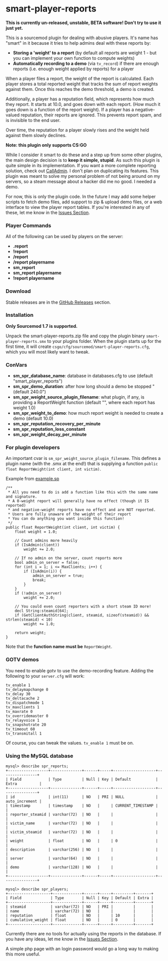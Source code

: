 smart-player-reports
=======================================

**This is currently un-released, unstable, BETA software! Don't try to use it just yet.**

This is a sourcemod plugin for dealing with abusive players. It's name has "smart" in it because it tries to help admins deal with these reports by:
- **Storing a 'weight' to a report** (by default all reports are weight 1 - but you can implement your own function to compute weights)
- **Automatically recording to a demo** (via ``tv_record``) if there are enough reports (i.e. enough weight applied by reports) for a player


When a player files a report, the weight of the report is calculated. Each player stores a total reported weight that tracks the sum of report weights against them. Once this reaches the demo threshold, a demo is created.

Additionally, a player has a reputation field, which represents how much they report. It starts at 10.0, and goes down with each report. (How much it goes down is a function of the report weight). If a player has a negative-valued reputation, their reports are ignored. This prevents report spam, and is invisible to the end user.

Over time, the reputation for a player slowly rises and the weight held against them slowly declines.

**Note: this plugin only supports CS:GO**

While I consider it smart to do these and a step up from some other plugins, the main design decision is to **keep it simple, stupid**.
As such this plugin is quite simple in its implementation.
If you want a more complete reporting solution, check out [CallAdmin](https://forums.alliedmods.net/showthread.php?t=213670).
I don't plan on duplicating its features.
This plugin was meant to solve my personal problem of not being around on my servers, so a steam message about a hacker did me no good. I needed a demo.

For now, this is only the plugin code.
In the future I may add some helper scripts to fetch demo files, add support to zip & upload demo files, or a web interface to view the player report tables.
If you're interested in any of these, let me know in the [Issues Section](https://github.com/splewis/smart-player-reports/issues).


### Player Commands
All of the following can be used by players on the server:

- **.report**
- **!report**
- **/report**
- **/report playername**
- **sm_report**
- **sm_report playername**
- **!report playername**


### Download
Stable releases are in the [GitHub Releases](https://github.com/splewis/smart-player-reports/releases) section.


### Installation

**Only Sourcemod 1.7 is supported.**

Unpack the smart-player-reports.zip file and copy the plugin binary ``smart-player-reports.smx`` to your plugins folder.
When the plugin starts up for the first time, it will create ``csgo/cfg/sourcemod/smart-player-reports.cfg``, which you will most likely want to tweak.


### ConVars

- **sm_spr_database_name**: database in databases.cfg to use (default "smart_player_reports")
- **sm_spr_demo_duration**: after how long should a demo be stopped "(default 240.0")
- **sm_spr_weight_source_plugin_filename**: what plugin, if any, is providing a ReportWeight function (default "", where each report has weight 1.0)
- **sm_spr_weight_to_demo**: how much report weight is needed to create a demo (default 10.0)
- **sm_spr_reputation_recovery_per_minute**
- **sm_spr_reputation_loss_constant**
- **sm_spr_weight_decay_per_minute**


### For plugin developers

An important cvar is ``sm_spr_weight_source_plugin_filename``. This defines a plugin name (with the .smx at the end!) that is supplying a function ``public float ReportWeight(int client, int victim)``.

Example from [example.sp](https://github.com/splewis/smart-player-reports/blob/master/scripting/example.sp)

```
/**
 * All you need to do is add a function like this with the same name and signature.
 * A 0-weight report will generally have no effect (though it IS reported)
 * and negative-weight reports have no effect and are NOT reported.
 * Users are fully unaware of the weight of their report
 * You can do anything you want inside this function!
 */
public float ReportWeight(int client, int victim) {
    float weight = 1.0;

    // Count admins more heavily
    if (IsAdmin(client))
        weight += 2.0;

    // If no admin on the server, count reports more
    bool admin_on_server = false;
    for (int i = 1; i <= MaxClients; i++) {
        if (IsAdmin(i)) {
            admin_on_server = true;
            break;
        }
    }
    if (!admin_on_server)
        weight += 2.0;

    // You could even count reporters with a short steam ID more!
    decl String:steamid[64];
    if (GetClientAuthString(client, steamid, sizeof(steamid)) && strlen(steamid) < 10)
        weight += 1.0;

    return weight;
}
```

Note that the **function name must be** ``ReportWeight``.


### GOTV demos

You need to enable gotv to use the demo-recording feature. Adding the following to your ``server.cfg`` will work:

    tv_enable 1
    tv_delaymapchange 0
    tv_delay 30
    tv_deltacache 2
    tv_dispatchmode 1
    tv_maxclients 1
    tv_maxrate 0
    tv_overridemaster 0
    tv_relayvoice 1
    tv_snapshotrate 20
    tv_timeout 60
    tv_transmitall 1

Of course, you can tweak the values. ``tv_enable 1`` must be on.


### Using the MySQL database

```
mysql> describe spr_reports;
+------------------+--------------+------+-----+-------------------+----------------+
| Field            | Type         | Null | Key | Default           | Extra          |
+------------------+--------------+------+-----+-------------------+----------------+
| id               | int(11)      | NO   | PRI | NULL              | auto_increment |
| timestamp        | timestamp    | NO   |     | CURRENT_TIMESTAMP |                |
| reporter_steamid | varchar(72)  | NO   |     |                   |                |
| victim_name      | varchar(72)  | NO   |     |                   |                |
| victim_steamid   | varchar(72)  | NO   |     |                   |                |
| weight           | float        | NO   |     | 0                 |                |
| description      | varchar(256) | NO   |     |                   |                |
| server           | varchar(64)  | NO   |     |                   |                |
| demo             | varchar(128) | NO   |     |                   |                |
+------------------+--------------+------+-----+-------------------+----------------+

mysql> describe spr_players;
+-------------------+-------------+------+-----+---------+-------+
| Field             | Type        | Null | Key | Default | Extra |
+-------------------+-------------+------+-----+---------+-------+
| steamid           | varchar(72) | NO   | PRI |         |       |
| name              | varchar(72) | NO   |     |         |       |
| reputation        | float       | NO   |     | 10      |       |
| cumulative_weight | float       | NO   |     | 0       |       |
+-------------------+-------------+------+-----+---------+-------+
```


Currently there are no tools for actually using the reports in the database.
If you have any ideas, let me know in the [Issues Section](https://github.com/splewis/smart-player-reports/issues).

A simple php page with an login password would go a long way to making this more useful.
